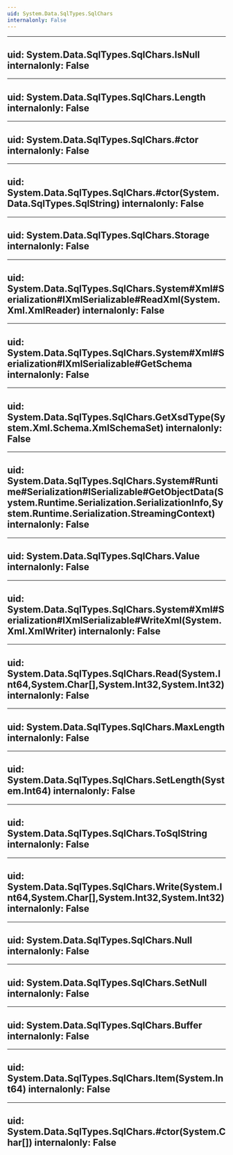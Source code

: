 ```yaml
---
uid: System.Data.SqlTypes.SqlChars
internalonly: False
---
```


---
uid: System.Data.SqlTypes.SqlChars.IsNull
internalonly: False
---

---
uid: System.Data.SqlTypes.SqlChars.Length
internalonly: False
---

---
uid: System.Data.SqlTypes.SqlChars.#ctor
internalonly: False
---

---
uid: System.Data.SqlTypes.SqlChars.#ctor(System.Data.SqlTypes.SqlString)
internalonly: False
---

---
uid: System.Data.SqlTypes.SqlChars.Storage
internalonly: False
---

---
uid: System.Data.SqlTypes.SqlChars.System#Xml#Serialization#IXmlSerializable#ReadXml(System.Xml.XmlReader)
internalonly: False
---

---
uid: System.Data.SqlTypes.SqlChars.System#Xml#Serialization#IXmlSerializable#GetSchema
internalonly: False
---

---
uid: System.Data.SqlTypes.SqlChars.GetXsdType(System.Xml.Schema.XmlSchemaSet)
internalonly: False
---

---
uid: System.Data.SqlTypes.SqlChars.System#Runtime#Serialization#ISerializable#GetObjectData(System.Runtime.Serialization.SerializationInfo,System.Runtime.Serialization.StreamingContext)
internalonly: False
---

---
uid: System.Data.SqlTypes.SqlChars.Value
internalonly: False
---

---
uid: System.Data.SqlTypes.SqlChars.System#Xml#Serialization#IXmlSerializable#WriteXml(System.Xml.XmlWriter)
internalonly: False
---

---
uid: System.Data.SqlTypes.SqlChars.Read(System.Int64,System.Char[],System.Int32,System.Int32)
internalonly: False
---

---
uid: System.Data.SqlTypes.SqlChars.MaxLength
internalonly: False
---

---
uid: System.Data.SqlTypes.SqlChars.SetLength(System.Int64)
internalonly: False
---

---
uid: System.Data.SqlTypes.SqlChars.ToSqlString
internalonly: False
---

---
uid: System.Data.SqlTypes.SqlChars.Write(System.Int64,System.Char[],System.Int32,System.Int32)
internalonly: False
---

---
uid: System.Data.SqlTypes.SqlChars.Null
internalonly: False
---

---
uid: System.Data.SqlTypes.SqlChars.SetNull
internalonly: False
---

---
uid: System.Data.SqlTypes.SqlChars.Buffer
internalonly: False
---

---
uid: System.Data.SqlTypes.SqlChars.Item(System.Int64)
internalonly: False
---

---
uid: System.Data.SqlTypes.SqlChars.#ctor(System.Char[])
internalonly: False
---
